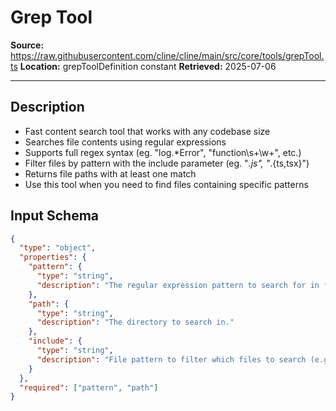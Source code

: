 # Grep Tool

**Source:** https://raw.githubusercontent.com/cline/cline/main/src/core/tools/grepTool.ts
**Location:** grepToolDefinition constant
**Retrieved:** 2025-07-06

---

## Description

- Fast content search tool that works with any codebase size
- Searches file contents using regular expressions
- Supports full regex syntax (eg. "log.*Error", "function\\s+\\w+", etc.)
- Filter files by pattern with the include parameter (eg. "*.js", "*.{ts,tsx}")
- Returns file paths with at least one match
- Use this tool when you need to find files containing specific patterns

## Input Schema

```json
{
  "type": "object",
  "properties": {
    "pattern": {
      "type": "string",
      "description": "The regular expression pattern to search for in file contents"
    },
    "path": {
      "type": "string",
      "description": "The directory to search in."
    },
    "include": {
      "type": "string",
      "description": "File pattern to filter which files to search (e.g., '*.js' for JavaScript files)"
    }
  },
  "required": ["pattern", "path"]
}
```